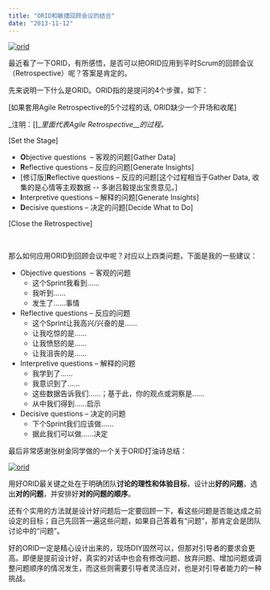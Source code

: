 ```yaml
---
title: "ORID和敏捷回顾会议的结合"
date: "2013-11-12"
---
```


[![orid](http://bobjiang.com/wp-content/uploads/2013/11/orid1.jpg)](http://bobjiang.com/wp-content/uploads/2013/11/orid1.jpg)

最近看了一下ORID，有所感悟，是否可以把ORID应用到平时Scrum的回顾会议（Retrospective）呢？答案是肯定的。

先来说明一下什么是ORID。ORID指的是提问的4个步骤，如下：

\[如果套用Agile Retrospective的5个过程的话, ORID缺少一个开场和收尾\]

_注明：\[\]__里面代表Agile Retrospective__的过程。_

\[Set the Stage\]

- **O**bjective questions  – 客观的问题\[Gather Data\]
- **R**eflective questions – 反应的问题\[Generate Insights\]
- \[修订版\]**R**eflective questions – 反应的问题\[这个过程相当于Gather Data, 收集的是心情等主观数据 -- 多谢吕毅提出宝贵意见。\]
- **I**nterpretive questions – 解释的问题\[Generate Insights\]
- **D**ecisive questions – 决定的问题\[Decide What to Do\]

\[Close the Retrospective\]

 

那么如何应用ORID到回顾会议中呢？对应以上四类问题，下面是我的一些建议：

- Objective questions  – 客观的问题
    - 这个Sprint我看到……
    - 我听到……
    - 发生了……事情
- Reflective questions – 反应的问题
    - 这个Sprint让我高兴/兴奋的是……
    - 让我吃惊的是……
    - 让我愤怒的是……
    - 让我沮丧的是……
- Interpretive questions – 解释的问题
    - 我学到了……
    - 我意识到了……
    - 这些数据告诉我们……；基于此，你的观点或洞察是……
    - 从中我们得到……启示
- Decisive questions – 决定的问题
    - 下个Sprint我们应该做……
    - 据此我们可以做……决定

最后非常感谢张树金同学做的一个关于ORID打油诗总结：

[![orid](http://bobjiang.com/wp-content/uploads/2013/11/orid-300x150.jpg)](http://bobjiang.com/wp-content/uploads/2013/11/orid.jpg)

用好ORID最关键之处在于明确团队**讨论的理性和体验目标**，设计出**好的问题**，选出**对的问题**，并安排好**对的问题的顺序**。

还有个实用的方法就是设计好问题后一定要回顾一下，看这些问题是否能达成之前设定的目标；自己先回答一遍这些问题，如果自己答着有“问题”，那肯定会是团队讨论中的“问题”。

好的ORID一定是精心设计出来的，现场DIY固然可以，但那对引导者的要求会更高。即便是提前设计好，真实的对话中也会有修改问题、放弃问题、增加问题或调整问题顺序的情况发生，而这些则需要引导者灵活应对，也是对引导者能力的一种挑战。
